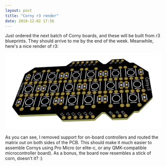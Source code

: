 ```yaml
---
layout: post
title: "Corny r3 render"
date: 2019-12-02 17:56
---
```


Just ordered the next batch of Corny boards, and these will be built from r3 blueprints. They should arrive to me by the end of the week. Meanwhile, here's a nice render of r3:

![Corny R3 render](/static/img/cornyr3render.png)

As you can see, I removed support for on-board controllers and routed the matrix out on both sides of the PCB. This should make it much easier to assemble Cornys using Pro Micro (or elite-c, or any QMK-compatible microcontroller board). As a bonus, the board now resembles a stick of corn, doesn't it? :)

